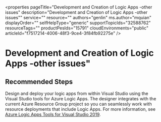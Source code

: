 <properties
    pageTitle="Development and Creation of Logic Apps -other issues"
    description="Development and Creation of Logic Apps -other issues""
    service=""
    resource=""
    authors="genlin"
    ms.author="mquian"
    displayOrder=""
    selfHelpType="generic"
    supportTopicIds="32588762"
    resourceTags=""
    productPesIds="15791"
    cloudEnvironments="public"
    articleId="f7517214-4006-48f3-9ce4-3f84fb92275e"
/>

# Development and Creation of Logic Apps -other issues"

## **Recommended Steps**

Design and deploy your logic apps from within Visual Studio using the Visual Studio tools for Azure Logic Apps. The designer integrates with the current Azure Resource Group project so you can seamlessly work with resource deployments that include Logic Apps. For more information, see [Azure Logic Apps Tools for Visual Studio 2019](https://azure.microsoft.com/updates/azure-logic-apps-tools-for-visual-studio-2019).
